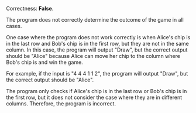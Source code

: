 Correctness: **False**.

The program does not correctly determine the outcome of the game in all cases. 

One case where the program does not work correctly is when Alice's chip is in the last row and Bob's chip is in the first row, but they are not in the same column. In this case, the program will output "Draw", but the correct output should be "Alice" because Alice can move her chip to the column where Bob's chip is and win the game.

For example, if the input is "4 4 4 1 1 2", the program will output "Draw", but the correct output should be "Alice".

The program only checks if Alice's chip is in the last row or Bob's chip is in the first row, but it does not consider the case where they are in different columns. Therefore, the program is incorrect.